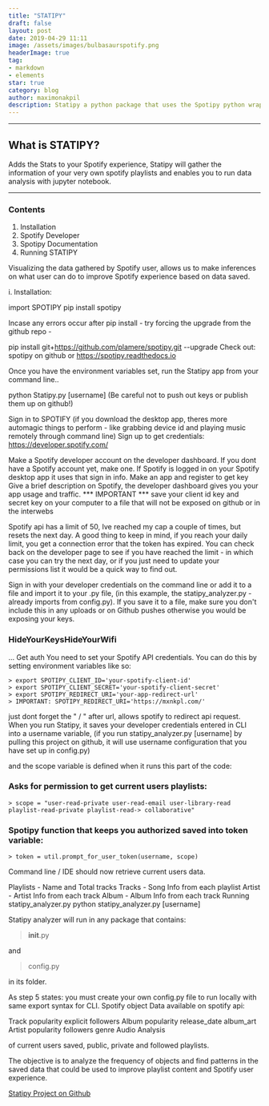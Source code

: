 ```yaml
---
title: "STATIPY"
draft: false
layout: post
date: 2019-04-29 11:11
image: /assets/images/bulbasaurspotify.png
headerImage: true
tag:
- markdown
- elements
star: true
category: blog
author: maximonakpil
description: Statipy a python package that uses the Spotipy python wrapper for calls to the spotify api
---
```


---

## What is STATIPY?

Adds the Stats to your Spotify experience, Statipy will gather the information of your very own spotify playlists and enables you to run data analysis with jupyter notebook.


---

### Contents

1. Installation
2. Spotify Developer
3. Spotipy Documentation
4. Running STATIPY


Visualizing the data gathered by Spotify user, allows us to make inferences on what user can do to improve Spotify experience based on data saved.

i. Installation:

import SPOTIPY
pip install spotipy

Incase any errors occur after pip install - try forcing the upgrade from the github repo -

pip install git+https://github.com/plamere/spotipy.git --upgrade
Check out: spotipy on github or https://spotipy.readthedocs.io

Once you have the environment variables set, run the Statipy app from your command line..

python Statipy.py [username]
(Be careful not to push out keys or publish them up on github!)

Sign in to SPOTIFY (if you download the desktop app, theres more automagic things to perform - like grabbing device id and playing music remotely through command line)
Sign up to get credentials:
https://developer.spotify.com/

Make a Spotify developer account on the developer dashboard. If you dont have a Spotify account yet, make one. If Spotify is logged in on your Spotify desktop app it uses that sign in info.
Make an app and register to get key Give a brief description on Spotify, the developer dashboard gives you your app usage and traffic.
*** IMPORTANT *** save your client id key and secret key on your computer to a file that will not be exposed on github or in the interwebs

Spotify api has a limit of 50, Ive reached my cap a couple of times, but resets the next day.
A good thing to keep in mind, if you reach your daily limit, you get a connection error that the token has expired. You can check back on the developer page to see if you have reached the limit - in which case you can try the next day, or if you just need to update your permissions list it would be a quick way to find out.

Sign in with your developer credentials on the command line or add it to a file and import it to your .py file, (in this example, the statipy_analyzer.py - already imports from config.py). If you save it to a file, make sure you don't include this in any uploads or on Github pushes otherwise you would be exposing your keys.
### HideYourKeysHideYourWifi

... Get auth
You need to set your Spotify API credentials. You can do this by setting environment variables like so:

    > export SPOTIPY_CLIENT_ID='your-spotify-client-id'
    > export SPOTIPY_CLIENT_SECRET='your-spotify-client-secret'
    > export SPOTIPY_REDIRECT_URI='your-app-redirect-url'
    > IMPORTANT: SPOTIPY_REDIRECT_URI='https://mxnkpl.com/'

just dont forget the " / " after url, allows spotify to redirect api request.
When you run Statipy, it saves your developer credentials entered in CLI into a username variable,
(if you run statipy_analyzer.py [username] by pulling this project on github, it will use username configuration that you have set up in config.py)

and the scope variable is defined when it runs this part of the code:

### Asks for permission to get current users playlists:

    > scope = "user-read-private user-read-email user-library-read playlist-read-private playlist-read-> collaborative"
### Spotipy function that keeps you authorized saved into token variable:

    > token = util.prompt_for_user_token(username, scope)

Command line / IDE should now retrieve current users data.

>
Playlists - Name and Total tracks
Tracks - Song Info from each playlist
Artist - Artist Info from each track
Album - Album Info from each track
Running statipy_analyzer.py
python statipy_analyzer.py [username]



Statipy analyzer will run in any package that contains:

> __init__.py

and

> config.py

in its folder.

As step 5 states: you must create your own config.py file to run locally with same export syntax for CLI.
Spotify object
Data available on spotify api:

Track popularity explicit followers Album popularity release_date album_art Artist popularity followers genre Audio Analysis

of current users saved, public, private and followed playlists.

The objective is to analyze the frequency of objects and find patterns in the saved data that could be used to improve playlist content and Spotify user experience.


[Statipy Project on Github](https://github.com/mxayon/statipy)
